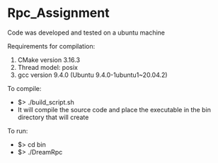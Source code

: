 # Rpc_Assignment
Code was developed and tested on a ubuntu machine

Requirements for compilation:
1. CMake version 3.16.3
2. Thread model: posix
3. gcc version 9.4.0 (Ubuntu 9.4.0-1ubuntu1~20.04.2) 


To compile:

- $> ./build_script.sh
- It will compile the source code and place the executable in the bin directory that will create 

To run:
- $> cd bin
- $> ./DreamRpc
